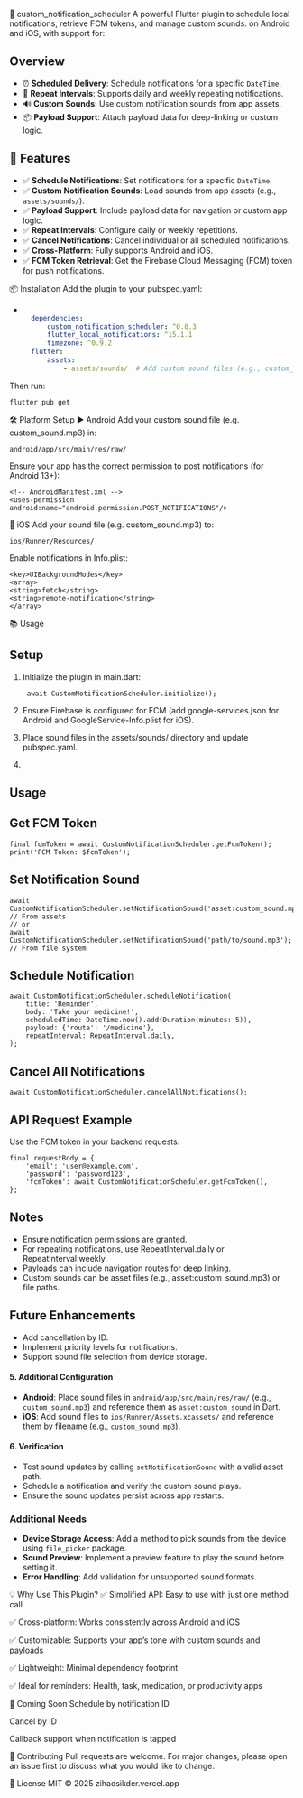 📆 custom_notification_scheduler
A powerful Flutter plugin to schedule local notifications, retrieve FCM tokens, and manage custom sounds. on Android and iOS, with support for:

## Overview
- ⏰ **Scheduled Delivery**: Schedule notifications for a specific `DateTime`.
- 🔁 **Repeat Intervals**: Supports daily and weekly repeating notifications.
- 🔊 **Custom Sounds**: Use custom notification sounds from app assets.
- 📦 **Payload Support**: Attach payload data for deep-linking or custom logic.

## 🚀 Features
- ✅ **Schedule Notifications**: Set notifications for a specific `DateTime`.
- ✅ **Custom Notification Sounds**: Load sounds from app assets (e.g., `assets/sounds/`).
- ✅ **Payload Support**: Include payload data for navigation or custom app logic.
- ✅ **Repeat Intervals**: Configure daily or weekly repetitions.
- ✅ **Cancel Notifications**: Cancel individual or all scheduled notifications.
- ✅ **Cross-Platform**: Fully supports Android and iOS.
- ✅ **FCM Token Retrieval**: Get the Firebase Cloud Messaging (FCM) token for push notifications.


📦 Installation
Add the plugin to your pubspec.yaml:
- ```yaml

    dependencies:
        custom_notification_scheduler: ^0.0.3
        flutter_local_notifications: ^15.1.1
        timezone: ^0.9.2
    flutter:
        assets:
            - assets/sounds/  # Add custom sound files (e.g., custom_sound.mp3)

Then run:

    flutter pub get

🛠️ Platform Setup
▶️ Android
Add your custom sound file (e.g. custom_sound.mp3) in:

    android/app/src/main/res/raw/

Ensure your app has the correct permission to post notifications (for Android 13+):

    <!-- AndroidManifest.xml -->
    <uses-permission android:name="android.permission.POST_NOTIFICATIONS"/>

🍎 iOS
Add your sound file (e.g. custom_sound.mp3) to:

    ios/Runner/Resources/

Enable notifications in Info.plist:

    <key>UIBackgroundModes</key>
    <array>
    <string>fetch</string>
    <string>remote-notification</string>
    </array>
📚 Usage

## Setup
1. Initialize the plugin in main.dart:

        await CustomNotificationScheduler.initialize();

2. Ensure Firebase is configured for FCM (add google-services.json for Android and GoogleService-Info.plist for iOS).
3. Place sound files in the assets/sounds/ directory and update pubspec.yaml.

4.

## Usage
## Get FCM Token

    final fcmToken = await CustomNotificationScheduler.getFcmToken();
    print('FCM Token: $fcmToken');

## Set Notification Sound

    await CustomNotificationScheduler.setNotificationSound('asset:custom_sound.mp3'); // From assets
    // or
    await CustomNotificationScheduler.setNotificationSound('path/to/sound.mp3'); // From file system

## Schedule Notification

    await CustomNotificationScheduler.scheduleNotification(
        title: 'Reminder',
        body: 'Take your medicine!',
        scheduledTime: DateTime.now().add(Duration(minutes: 5)),
        payload: {'route': '/medicine'},
        repeatInterval: RepeatInterval.daily,
    );

## Cancel All Notifications

    await CustomNotificationScheduler.cancelAllNotifications();

## API Request Example
Use the FCM token in your backend requests:

    final requestBody = {
        'email': 'user@example.com',
        'password': 'password123',
        'fcmToken': await CustomNotificationScheduler.getFcmToken(),
    };

## Notes
* Ensure notification permissions are granted.
* For repeating notifications, use RepeatInterval.daily or RepeatInterval.weekly.
* Payloads can include navigation routes for deep linking.
* Custom sounds can be asset files (e.g., asset:custom_sound.mp3) or file paths.

## Future Enhancements
* Add cancellation by ID.
* Implement priority levels for notifications.
* Support sound file selection from device storage.


#### 5. Additional Configuration
- **Android**: Place sound files in `android/app/src/main/res/raw/` (e.g., `custom_sound.mp3`) and reference them as `asset:custom_sound` in Dart.
- **iOS**: Add sound files to `ios/Runner/Assets.xcassets/` and reference them by filename (e.g., `custom_sound.mp3`).

#### 6. Verification
- Test sound updates by calling `setNotificationSound` with a valid asset path.
- Schedule a notification and verify the custom sound plays.
- Ensure the sound updates persist across app restarts.

### Additional Needs
- **Device Storage Access**: Add a method to pick sounds from the device using `file_picker` package.
- **Sound Preview**: Implement a preview feature to play the sound before setting it.
- **Error Handling**: Add validation for unsupported sound formats.


💡 Why Use This Plugin?
✅ Simplified API: Easy to use with just one method call

✅ Cross-platform: Works consistently across Android and iOS

✅ Customizable: Supports your app’s tone with custom sounds and payloads

✅ Lightweight: Minimal dependency footprint

✅ Ideal for reminders: Health, task, medication, or productivity apps

📌 Coming Soon
Schedule by notification ID

Cancel by ID

Callback support when notification is tapped

🤝 Contributing
Pull requests are welcome. For major changes, please open an issue first to discuss what you would like to change.

📄 License
MIT © 2025 zihadsikder.vercel.app